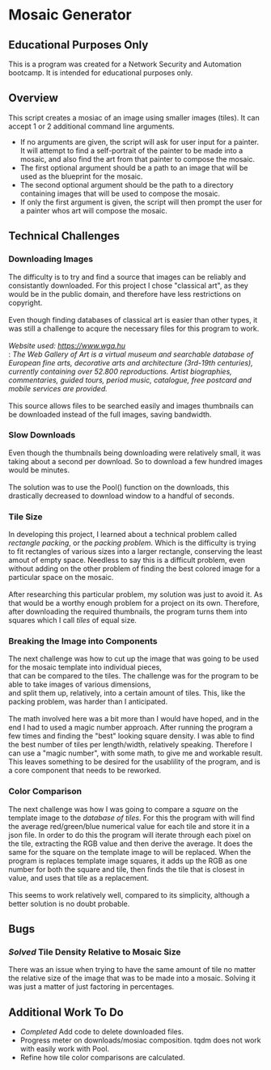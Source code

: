 # Mosaic Generator
## Educational Purposes Only
This is a program was created for a Network Security and Automation bootcamp. It is intended for educational purposes only.
## Overview
This script creates a mosiac of an image using smaller images (tiles). It can accept 1 or 2 additional command line arguments.<br />
- If no arguments are given, the script will ask for user input for a painter. It will attempt to find a self-portrait of the painter to be made into a mosaic,
and also find the art from that painter to compose the mosaic.<br />
- The first optional argument should be a path to an image that will be used as the blueprint for the mosaic.  
- The second optional argument should be the path to a directory containing images that will be used to compose the mosaic.<br />
- If only the first argument is given, the script will then prompt the user for a painter whos art will compose the mosaic.  
## Technical Challenges
### Downloading Images  
The difficulty is to try and find a source that images can be reliably and consistantly downloaded. For this project I chose "classical art", 
as they would be in the public domain, and therefore have less restrictions on copyright.<br /><br />
Even though finding databases of classical art is easier than other types, it was still a challenge to acqure the necessary files for this 
program to work.<br /><br />
*Website used: https://www.wga.hu*  
: *The Web Gallery of Art is a virtual museum and searchable database of European fine arts, decorative arts and architecture (3rd-19th centuries), 
currently containing over 52.800 reproductions. Artist biographies, commentaries, guided tours, period music, catalogue, 
free postcard and mobile services are provided.*<br /><br />
This source allows files to be searched easily and images thumbnails can be downloaded instead of the full images, saving bandwidth.  
### Slow Downloads
Even though the thumbnails being downloading were relatively small, it was taking about a second per download. So to download a few hundred 
images would be minutes.<br /><br />
The solution was to use the Pool() function on the downloads, this drastically decreased to download window to a handful of seconds.
### Tile Size 
In developing this project, I learned about a technical problem called *rectangle packing*, or the *packing problem*. Which is the difficulty is 
trying to fit rectangles of various sizes into a larger rectangle, conserving the least amout of empty space. Needless to say this is a difficult 
problem, even without adding on the other problem of finding the best colored image for a particular space on 
the mosaic.<br /><br />
After researching this particular problem, my solution was just to avoid it. As that would be a worthy enough problem for a project on its own. 
Therefore, after downloading the required thumbnails, the program turns them into squares which I call *tiles* of equal size.  
### Breaking the Image into Components  
The next challenge was how to cut up the image that was going to be used for the mosaic template into individual pieces,  
that can be compared to the tiles. The challenge was for the program to be able to take images of various dimensions,  
and split them up, relatively, into a certain amount of tiles. This, like the packing problem, was harder than I anticipated.<br /><br />
The math involved here was a bit more than I would have hoped, and in the end I had to used a magic number approach. After running the program 
a few times and finding the "best" looking square density. I was able to find the best number of tiles per length/width, relatively speaking. 
Therefore I can use a "magic number", with some math, to give me and workable result.  
This leaves something to be desired for the usablility of the program, and is a core component that needs to be reworked.  
### Color Comparison  
The next challenge was how I was going to compare a *square* on the template image to the *database of tiles*. For this the program with will find the 
average red/green/blue numerical value for each tile and store it in a json file. In order to do this the program will iterate through each pixel 
on the tile, extracting the RGB value and then derive the average. It does the same for the square on the template image to will be replaced. 
When the program is replaces template image squares, it adds up the RGB as one number for both the square and tile, then finds the tile that is closest 
in value, and uses that tile as a replacement.<br /><br />
This seems to work relatively well, compared to its simplicity, although a better solution is no doubt probable.  
## Bugs
### *Solved* Tile Density Relative to Mosaic Size
There was an issue when trying to have the same amount of tile no matter the relative size of the image that was to be made into a mosaic. Solving it was just a matter of just factoring in percentages.
## Additional Work To Do
- *Completed* Add code to delete downloaded files.
- Progress meter on downloads/mosiac composition. tqdm does not work with easily work with Pool.
- Refine how tile color comparisons are calculated.
